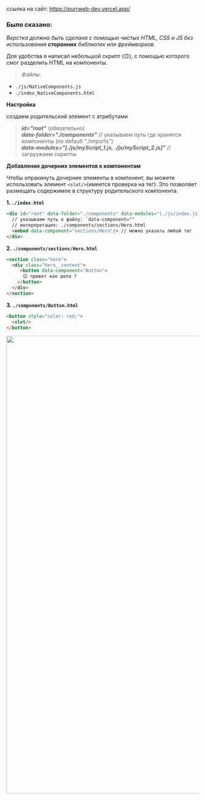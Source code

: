 ссылка на сайт: https://purrweb-dev.vercel.app/
### Было сказано:
*Верстка должна быть сделана с помощью чистых HTML, CSS и JS без использования ***сторонних*** библиотек или фреймворков.*

Для удобства я написал небольшой скрипт (🙃), с помощью которого смог разделить HTML на компоненты.

> _Файлы:_

* `./js/NativeComponents.js`
* `./index_NativeComponents.html`

**Настройка**
  
создаем родительский элемент с атрибутами 
> ***id="root"*** (обязательно)\
> ***data-folder="./components"*** // указываем путь где хранятся компоненты (по default "./imports")\
> ***data-modules="[./js/myScript_1.js, ./js/myScript_2.js]"*** // загрузжаем скрипты

**Добавление дочерних элементов к компонентам**

Чтобы опракинуть дочерние элементы в компонент, вы можете использовать элемент `<slot/>`(имеется проверка на тег).  Это позволяет размещать содержимое в структуру родительского компонента.

**1.  `./index.html`**

```html
<div id="root" data-folder="./components" data-modules="[./js/index.js]">
  // указываем путь к файлу: `data-component=""
  // интерпретация: ./components/sections/Hero.html
  <embed data-component="sections/Hero"/> // можно указать любой тег
</div>
```

**2.  `./components/sections/Hero.html`**
```html
<section class="hero">
  <div class="hero__content">
     <button data-component="Button">
      😉 привет как дела ? 
    </button>
  </div>
</section>
```
**3.  `./components/Button.html`**
```html
<button style="color: red;">
  <slot/>
</button>
```

<img src="https://github.com/user-attachments/assets/fd4b5594-b181-4bf6-896d-99d81545f557" width="1200"/>

